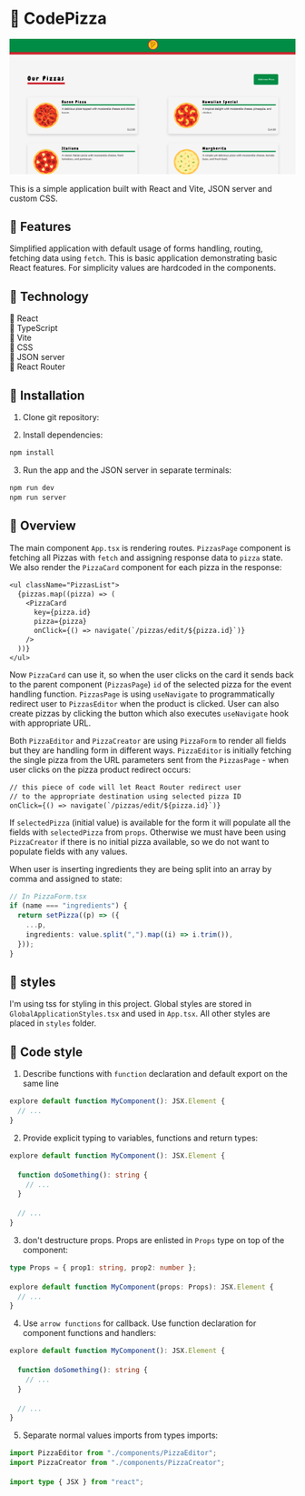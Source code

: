 # 🍕 CodePizza

![screenshot](./screenshots/screenshot.png)

This is a simple application built with React and Vite, JSON server and custom CSS.

## 🍕 Features

Simplified application with default usage of forms handling, routing, fetching data using `fetch`. This is basic application demonstrating basic React features. For simplicity values are hardcoded in the components.

## 🍕 Technology

🚀 React </br>
🚀 TypeScript</br>
🚀 Vite</br>
🚀 CSS</br>
🚀 JSON server</br>
🚀 React Router</br>

## 🍕 Installation

1. Clone git repository:

2. Install dependencies:

```powershell
npm install
```

3. Run the app and the JSON server in separate terminals:

```powershell
npm run dev
npm run server
```

## 🍕 Overview

The main component `App.tsx` is rendering routes. `PizzasPage` component is fetching all Pizzas with `fetch` and assigning response data to `pizza` state. We also render the `PizzaCard` component for each pizza in the response:

```tsx
<ul className="PizzasList">
  {pizzas.map((pizza) => (
    <PizzaCard
      key={pizza.id}
      pizza={pizza}
      onClick={() => navigate(`/pizzas/edit/${pizza.id}`)}
    />
  ))}
</ul>
```

Now `PizzaCard` can use it, so when the user clicks on the card it sends back to the parent component (`PizzasPage`) `id` of the selected pizza for the event handling function. `PizzasPage` is using `useNavigate` to programmatically redirect user to `PizzasEditor` when the product is clicked. User can also create pizzas by clicking the button which also executes `useNavigate` hook with appropriate URL.

Both `PizzaEditor` and `PizzaCreator` are using `PizzaForm` to render all fields but they are handling form in different ways. `PizzaEditor` is initially fetching the single pizza from the URL parameters sent from the `PizzasPage` - when user clicks on the pizza product redirect occurs:

```tsx
// this piece of code will let React Router redirect user
// to the appropriate destination using selected pizza ID
onClick={() => navigate(`/pizzas/edit/${pizza.id}`)}
```

If `selectedPizza` (initial value) is available for the form it will populate all the fields with `selectedPizza` from `props`. Otherwise we must have been using `PizzaCreator` if there is no initial pizza available, so we do not want to populate fields with any values.

When user is inserting ingredients they are being split into an array by comma and assigned to state:

```ts
// In PizzaForm.tsx
if (name === "ingredients") {
  return setPizza((p) => ({
    ...p,
    ingredients: value.split(",").map((i) => i.trim()),
  }));
}
```

## 🍕 styles

I'm using tss for styling in this project. Global styles are stored in `GlobalApplicationStyles.tsx` and used in `App.tsx`. All other styles are placed in `styles` folder.

## 🍕 Code style

1. Describe functions with `function` declaration and default export on the same line

```ts
explore default function MyComponent(): JSX.Element {
  // ...
}
```

2. Provide explicit typing to variables, functions and return types:

```ts
explore default function MyComponent(): JSX.Element {

  function doSomething(): string {
    // ...
  }

  // ...
}
```

3. don't destructure props. Props are enlisted in `Props` type on top of the component:

```ts
type Props = { prop1: string, prop2: number };

explore default function MyComponent(props: Props): JSX.Element {
  // ...
}
```

4. Use `arrow functions` for callback. Use function declaration for component functions and handlers:

```ts
explore default function MyComponent(): JSX.Element {

  function doSomething(): string {
    // ...
  }

  // ...
}
```

5. Separate normal values imports from types imports:

```ts
import PizzaEditor from "./components/PizzaEditor";
import PizzaCreator from "./components/PizzaCreator";

import type { JSX } from "react";
```
